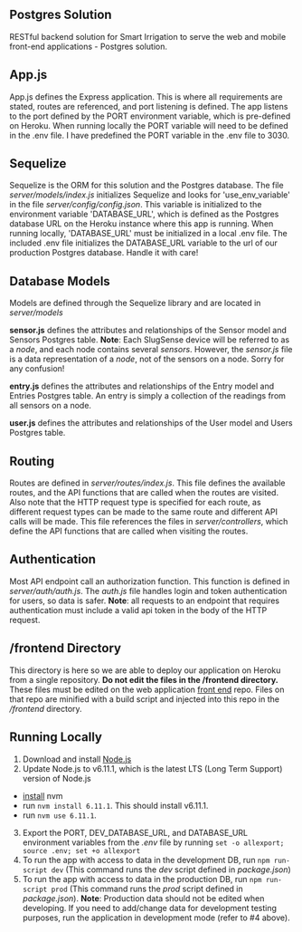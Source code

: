 ## Postgres Solution

RESTful backend solution for Smart Irrigation to serve the web and mobile front-end applications - Postgres solution.

## App.js

App.js defines the Express application. This is where all requirements are stated, routes are referenced, and port listening is defined. The app listens to the port defined by the PORT environment variable, which is pre-defined on Heroku. When running locally the PORT variable will need to be defined in the .env file. I have predefined the PORT variable in the .env file to 3030.

## Sequelize

Sequelize is the ORM for this solution and the Postgres database. The file *server/models/index.js* initializes Sequelize and looks for 'use\_env\_variable' in the file *server/config/config.json*. This variable is initialized to the environment variable 'DATABASE\_URL', which is defined as the Postgres database URL on the Heroku instance where this app is running. When running locally, 'DATABASE\_URL' must be initialized in a local .env file. The included .env file initializes the DATABASE_URL variable to the url of our production Postgres database. Handle it with care!

## Database Models

Models are defined through the Sequelize library and are located in *server/models*

**sensor.js** defines the attributes and relationships of the Sensor model and Sensors Postgres table. **Note**: Each SlugSense device will be referred to as a *node*, and each node contains several *sensors*. However, the *sensor.js* file is a data representation of a *node*, not of the sensors on a node. Sorry for any confusion!

**entry.js** defines the attributes and relationships of the Entry model and Entries Postgres table. An entry is simply a collection of the readings from all sensors on a node. 

**user.js** defines the attributes and relationships of the User model and Users Postgres table.

## Routing

Routes are defined in *server/routes/index.js*. This file defines the available routes, and the API functions that are called when the routes are visited. Also note that the HTTP request type is specified for each route, as different request types can be made to the same route and different API calls will be made. This file references the files in *server/controllers*, which define the API functions that are called when visiting the routes.

## Authentication

Most API endpoint call an authorization function. This function is defined in *server/auth/auth.js*. The *auth.js* file handles login and token authentication for users, so data is safer. **Note**: all requests to an endpoint that requires authentication must include a valid api token in the body of the HTTP request. 

## /frontend Directory

This directory is here so we are able to deploy our application on Heroku from a single repository. **Do not edit the files in the /frontend directory.** These files must be edited on the web application [front end](https://github.com/Ewocker/SmartIrrigation-Webapp) repo. Files on that repo are minified with a build script and injected into this repo in the */frontend* directory. 

## Running Locally

1. Download and install [Node.js]( https://nodejs.org/en/download/)
2. Update Node.js to v6.11.1, which is the latest LTS (Long Term Support) version of Node.js
 - [install](https://github.com/creationix/nvm#installation) nvm
 - run `nvm install 6.11.1`. This should install v6.11.1.
 - run `nvm use 6.11.1`.

3. Export the PORT, DEV\_DATABASE\_URL, and DATABASE_URL environment variables from the *.env* file by running `set -o allexport; source .env; set +o allexport`
4. To run the app with access to data in the development DB, run `npm run-script dev` (This command runs the *dev* script defined in *package.json*)
5. To run the app with access to data in the production DB, run `npm run-script prod` (This command runs the *prod* script defined in *package.json*). **Note**: Production data should not be edited when developing. If you need to add/change data for development testing purposes, run the application in development mode (refer to #4 above).